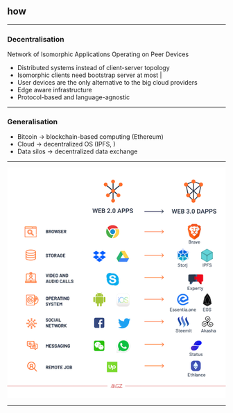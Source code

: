 ## how


--- 

### Decentralisation

Network of Isomorphic Applications Operating on Peer Devices

- Distributed systems instead of client-server topology 
- Isomorphic clients need bootstrap server at most  |
- User devices are the only alternative to the big cloud providers 
- Edge aware infrastructure 
- Protocol-based and language-agnostic 

---

### Generalisation


- Bitcoin -> blockchain-based computing (Ethereum)
- Cloud -> decentralized OS (IPFS, )
- Data silos -> decentralized data exchange


---

![Web 2.0 - Web 3.0](assets/image/web2-3.0.png)

---

